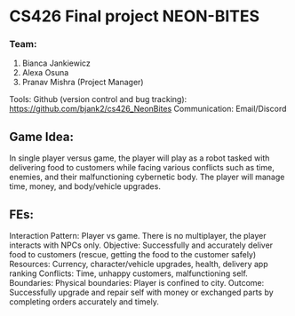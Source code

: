 # CS426 Final project NEON-BITES
### Team: 
1. Bianca Jankiewicz
2. Alexa Osuna
3. Pranav Mishra (Project Manager)

Tools:
Github (version control and bug tracking): https://github.com/bjank2/cs426_NeonBites 
Communication: Email/Discord

## Game Idea:
In single player versus game, the player will play as a robot tasked with delivering food to customers while facing various conflicts such as time, enemies, and their malfunctioning cybernetic body. The player will manage time, money, and body/vehicle upgrades.

## FEs:
Interaction Pattern: Player vs game. There is no multiplayer, the player interacts with NPCs only.
Objective: Successfully and accurately deliver food to customers (rescue, getting the food to the customer safely)
Resources: Currency, character/vehicle upgrades, health, delivery app ranking
Conflicts: Time, unhappy customers, malfunctioning self. 
Boundaries: Physical boundaries: Player is confined to city. 
Outcome: Successfully upgrade and repair self with money or exchanged parts by completing orders accurately and timely. 
